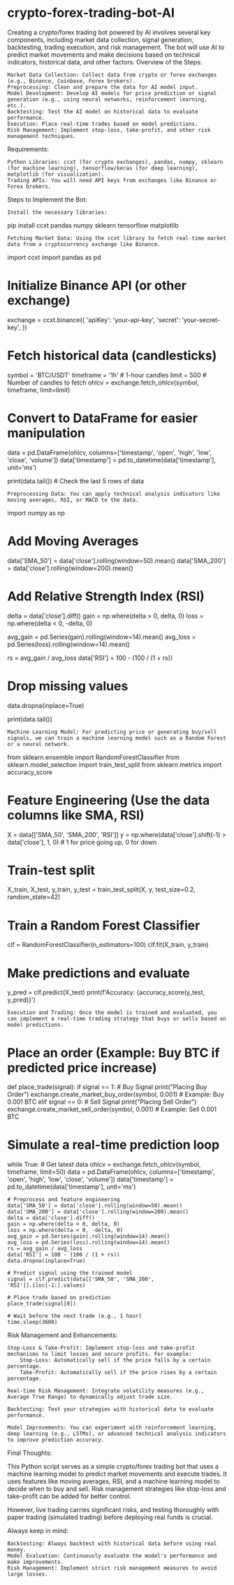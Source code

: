 # crypto-forex-trading-bot-AI
Creating a crypto/forex trading bot powered by AI involves several key components, including market data collection, signal generation, backtesting, trading execution, and risk management. The bot will use AI to predict market movements and make decisions based on technical indicators, historical data, and other factors.
Overview of the Steps:

    Market Data Collection: Collect data from crypto or forex exchanges (e.g., Binance, Coinbase, Forex brokers).
    Preprocessing: Clean and prepare the data for AI model input.
    Model Development: Develop AI models for price prediction or signal generation (e.g., using neural networks, reinforcement learning, etc.).
    Backtesting: Test the AI model on historical data to evaluate performance.
    Execution: Place real-time trades based on model predictions.
    Risk Management: Implement stop-loss, take-profit, and other risk management techniques.

Requirements:

    Python Libraries: ccxt (for crypto exchanges), pandas, numpy, sklearn (for machine learning), tensorflow/keras (for deep learning), matplotlib (for visualization).
    Trading APIs: You will need API keys from exchanges like Binance or Forex brokers.

Steps to Implement the Bot:

    Install the necessary libraries:

pip install ccxt pandas numpy sklearn tensorflow matplotlib

    Fetching Market Data: Using the ccxt library to fetch real-time market data from a cryptocurrency exchange like Binance.

import ccxt
import pandas as pd

# Initialize Binance API (or other exchange)
exchange = ccxt.binance({
    'apiKey': 'your-api-key',
    'secret': 'your-secret-key',
})

# Fetch historical data (candlesticks)
symbol = 'BTC/USDT'
timeframe = '1h'  # 1-hour candles
limit = 500  # Number of candles to fetch
ohlcv = exchange.fetch_ohlcv(symbol, timeframe, limit=limit)

# Convert to DataFrame for easier manipulation
data = pd.DataFrame(ohlcv, columns=['timestamp', 'open', 'high', 'low', 'close', 'volume'])
data['timestamp'] = pd.to_datetime(data['timestamp'], unit='ms')

print(data.tail())  # Check the last 5 rows of data

    Preprocessing Data: You can apply technical analysis indicators like moving averages, RSI, or MACD to the data.

import numpy as np

# Add Moving Averages
data['SMA_50'] = data['close'].rolling(window=50).mean()
data['SMA_200'] = data['close'].rolling(window=200).mean()

# Add Relative Strength Index (RSI)
delta = data['close'].diff()
gain = np.where(delta > 0, delta, 0)
loss = np.where(delta < 0, -delta, 0)

avg_gain = pd.Series(gain).rolling(window=14).mean()
avg_loss = pd.Series(loss).rolling(window=14).mean()

rs = avg_gain / avg_loss
data['RSI'] = 100 - (100 / (1 + rs))

# Drop missing values
data.dropna(inplace=True)

print(data.tail())

    Machine Learning Model: For predicting price or generating buy/sell signals, we can train a machine learning model such as a Random Forest or a neural network.

from sklearn.ensemble import RandomForestClassifier
from sklearn.model_selection import train_test_split
from sklearn.metrics import accuracy_score

# Feature Engineering (Use the data columns like SMA, RSI)
X = data[['SMA_50', 'SMA_200', 'RSI']]
y = np.where(data['close'].shift(-1) > data['close'], 1, 0)  # 1 for price going up, 0 for down

# Train-test split
X_train, X_test, y_train, y_test = train_test_split(X, y, test_size=0.2, random_state=42)

# Train a Random Forest Classifier
clf = RandomForestClassifier(n_estimators=100)
clf.fit(X_train, y_train)

# Make predictions and evaluate
y_pred = clf.predict(X_test)
print(f'Accuracy: {accuracy_score(y_test, y_pred)}')

    Execution and Trading: Once the model is trained and evaluated, you can implement a real-time trading strategy that buys or sells based on model predictions.

# Place an order (Example: Buy BTC if predicted price increase)
def place_trade(signal):
    if signal == 1:  # Buy Signal
        print("Placing Buy Order")
        exchange.create_market_buy_order(symbol, 0.001)  # Example: Buy 0.001 BTC
    elif signal == 0:  # Sell Signal
        print("Placing Sell Order")
        exchange.create_market_sell_order(symbol, 0.001)  # Example: Sell 0.001 BTC

# Simulate a real-time prediction loop
while True:
    # Get latest data
    ohlcv = exchange.fetch_ohlcv(symbol, timeframe, limit=50)
    data = pd.DataFrame(ohlcv, columns=['timestamp', 'open', 'high', 'low', 'close', 'volume'])
    data['timestamp'] = pd.to_datetime(data['timestamp'], unit='ms')

    # Preprocess and feature engineering
    data['SMA_50'] = data['close'].rolling(window=50).mean()
    data['SMA_200'] = data['close'].rolling(window=200).mean()
    delta = data['close'].diff()
    gain = np.where(delta > 0, delta, 0)
    loss = np.where(delta < 0, -delta, 0)
    avg_gain = pd.Series(gain).rolling(window=14).mean()
    avg_loss = pd.Series(loss).rolling(window=14).mean()
    rs = avg_gain / avg_loss
    data['RSI'] = 100 - (100 / (1 + rs))
    data.dropna(inplace=True)

    # Predict signal using the trained model
    signal = clf.predict(data[['SMA_50', 'SMA_200', 'RSI']].iloc[-1:].values)
    
    # Place trade based on prediction
    place_trade(signal[0])

    # Wait before the next trade (e.g., 1 hour)
    time.sleep(3600)

Risk Management and Enhancements:

    Stop-Loss & Take-Profit: Implement stop-loss and take-profit mechanisms to limit losses and secure profits. For example:
        Stop-Loss: Automatically sell if the price falls by a certain percentage.
        Take-Profit: Automatically sell if the price rises by a certain percentage.

    Real-time Risk Management: Integrate volatility measures (e.g., Average True Range) to dynamically adjust trade size.

    Backtesting: Test your strategies with historical data to evaluate performance.

    Model Improvements: You can experiment with reinforcement learning, deep learning (e.g., LSTMs), or advanced technical analysis indicators to improve prediction accuracy.

Final Thoughts:

This Python script serves as a simple crypto/forex trading bot that uses a machine learning model to predict market movements and execute trades. It uses features like moving averages, RSI, and a machine learning model to decide when to buy and sell. Risk management strategies like stop-loss and take-profit can be added for better control.

However, live trading carries significant risks, and testing thoroughly with paper trading (simulated trading) before deploying real funds is crucial.

Always keep in mind:

    Backtesting: Always backtest with historical data before using real money.
    Model Evaluation: Continuously evaluate the model's performance and make improvements.
    Risk Management: Implement strict risk management measures to avoid large losses.
